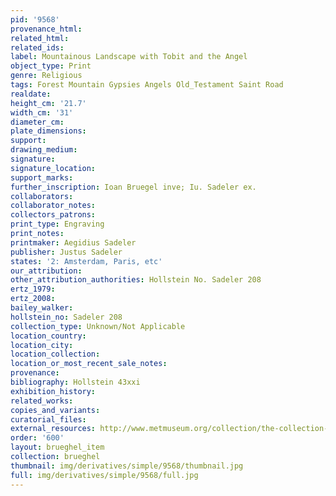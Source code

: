 ```yaml
---
pid: '9568'
provenance_html: 
related_html: 
related_ids: 
label: Mountainous Landscape with Tobit and the Angel
object_type: Print
genre: Religious
tags: Forest Mountain Gypsies Angels Old_Testament Saint Road
realdate: 
height_cm: '21.7'
width_cm: '31'
diameter_cm: 
plate_dimensions: 
support: 
drawing_medium: 
signature: 
signature_location: 
support_marks: 
further_inscription: Ioan Bruegel inve; Iu. Sadeler ex.
collaborators: 
collaborator_notes: 
collectors_patrons: 
print_type: Engraving
print_notes: 
printmaker: Aegidius Sadeler
publisher: Justus Sadeler
states: '2: Amsterdam, Paris, etc'
our_attribution: 
other_attribution_authorities: Hollstein No. Sadeler 208
ertz_1979: 
ertz_2008: 
bailey_walker: 
hollstein_no: Sadeler 208
collection_type: Unknown/Not Applicable
location_country: 
location_city: 
location_collection: 
location_or_most_recent_sale_notes: 
provenance: 
bibliography: Hollstein 43xxi
exhibition_history: 
related_works: 
copies_and_variants: 
curatorial_files: 
external_resources: http://www.metmuseum.org/collection/the-collection-online/search/415888
order: '600'
layout: brueghel_item
collection: brueghel
thumbnail: img/derivatives/simple/9568/thumbnail.jpg
full: img/derivatives/simple/9568/full.jpg
---
```

